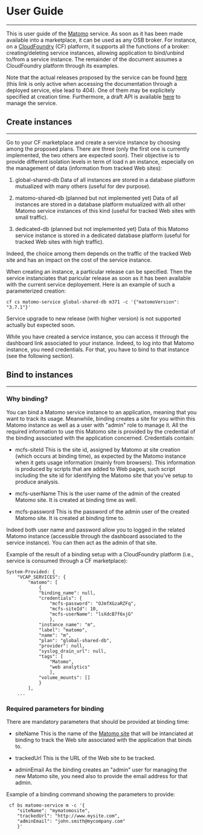 # User Guide

---

This is user guide of the [Matomo](https://matomo.org/) service. As soon as it has been made available into a marketplace, it can be used as any OSB broker. For instance, on a [CloudFoundry](https://www.cloudfoundry.org/) (CF) platform, it supports all the functions of a broker: creating/deleting service instances, allowing application to bind/unbind to/from a service instance. The remainder of the document assumes a CloudFoundry platform through its examples.

Note that the actual releases proposed by the service can be found [here](releases.html) (this link is only active when accessing the documentation through a deployed service, else lead to 404). One of them may be explicitely specified at creation time. Furthermore, a draft API is available [here](swagger-ui.html) to manage the service. 


## Create instances

---

Go to your CF marketplace and create a service instance by choosing among the proposed plans. There are three (only the first one is currently implemented, the two others are expected soon). Their objective is to provide different isolation levels in term of load n an instance, especially on the management of data (information from tracked Web sites):

1. global-shared-db
   Data of all instances are stored in a database platform mutualized with many others (useful for dev purpose).

2. matomo-shared-db (planned but not implemented yet)
   Data of all instances are stored in a database platform mutualized with all other Matomo service instances of this kind (useful for tracked Web sites with small traffic).

3. dedicated-db (planned but not implemented yet)
   Data of this Matomo service instance is stored in a dedicated database platform (useful for tracked Web sites with high traffic).

Indeed, the choice among them depends on the traffic of the tracked Web site and has an impact on the cost of the service instance.

When creating an instance, a particular release can be specified. Then the service instanciates that paricular release as soon as it has been available with the current service deployement. Here is an example of such a parameterized creation:
```
cf cs matomo-service global-shared-db m371 -c '{"matomoVersion": "3.7.1"}'
```

Service upgrade to new release (with higher version) is not supported actually but expected soon.

While you have created a service instance, you can access it through the dashboard link associated to your instance. Indeed, to log into that Matomo instance, you need credentials. For that, you have to bind to that instance (see the following section).

## Bind to instances

---

### Why binding?

You can bind a Matomo service instance to an application, meaning that you want to track its usage. Meanwhile, binding creates a site for you within this Matomo instance as well as a user with "admin" role to manage it. All the required information to use this Matomo site is provided by the credential of the binding associated with the application concerned. Credentials contain:

* mcfs-siteId
  This is the site id, assigned by Matomo at site creation (which occurs at binding time), as expected by the Matomo instance when it gets usage information (mainly from browsers). This information is produced by scripts that are added to Web pages, such script including the site id for identifying the Matomo site that you've setup to produce analysis.

* mcfs-userName
  This is the user name of the admin of the created Matomo site. It is created at binding time as well.
  
* mcfs-password
  This is the password of the admin user of the created Matomo site. It is created at binding time to.

Indeed both user name and password allow you to logged in the related Matomo instance (accessible through the dashboard associated to the service instance). You can then act as the admin of that site.

Example of the result of a binding setup with a CloudFoundry platform (i.e., service is consumed through a CF marketplace):

```
System-Provided: {
	"VCAP_SERVICES": {
		"matomo": [
			{
			"binding_name": null,
			"credentials": {
				"mcfs-password": "OJmfXGzaRZFq",
				"mcfs-siteId": 10,
				"mcfs-userName": "lsXdcB7f6xjG"
				},
			"instance_name": "m",
			"label": "matomo",
			"name": "m",
			"plan": "global-shared-db",
			"provider": null,
			"syslog_drain_url": null,
			"tags": [
				"Matomo",
				"web analytics"
				],
			"volume_mounts": []
			}
		],
	...
```

### Required parameters for binding

There are mandatory parameters that should be provided at binding time:

* siteName
  This is the name of the [Matomo site](https://matomo.org/docs/manage-websites/) that will be intanciated at binding to track the Web site associated with the application that binds to.

* trackedUrl
  This is the URL of the Web site to be tracked.

* adminEmail
  As the binding creates an "admin" user for managing the new Matomo site, you need also to provide the email address for that admin.

Example of a binding command showing the parameters to provide:

```
 cf bs matomo-service m -c '{
	"siteName": "mymatomosite",
	"trackedUrl": "http://www.mysite.com",
	"adminEmail": "john.smith@mycompany.com"
	}'
```
